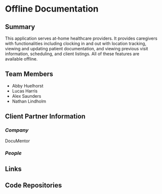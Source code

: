 # Offline Documentation

## Summary

This application serves at-home healthcare providers. It provides caregivers with functionalities including clocking in and out with location tracking, viewing and updating patient documentation, and viewing previous visit information, scheduling, and client listings. All of these features are available offline. 

## Team Members
  * Abby Huelhorst
  * Lucas Harris
  * Alex Saunders
  * Nathan Lindholm

## Client Partner Information

### *Company*
DocuMentor

### *People*


## Links

## Code Repositories
